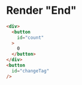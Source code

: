 # Render "End"
```html
<div>
  <button
    id="count"
  >
    0
  </button>
</div>
<button
  id="changeTag"
/>
```